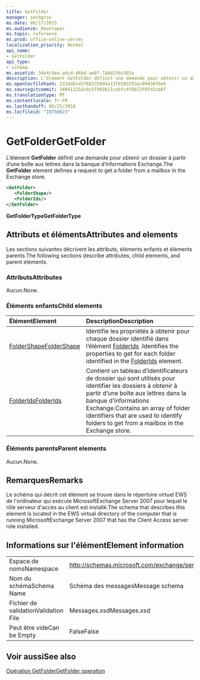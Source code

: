 ```yaml
---
title: GetFolder
manager: sethgros
ms.date: 09/17/2015
ms.audience: Developer
ms.topic: reference
ms.prod: office-online-server
localization_priority: Normal
api_name:
- GetFolder
api_type:
- schema
ms.assetid: 34e4c9ea-adcd-46bd-ae8f-7abb256c585a
description: L’élément GetFolder définit une demande pour obtenir un dossier à partir d’une boîte aux lettres dans la banque d’informations Exchange.
ms.openlocfilehash: 233da6ce57683350d4a13f6585593ac09438f0e6
ms.sourcegitcommit: 34041125dc8c5f993b21cebfc4f8b72f0fd2cb6f
ms.translationtype: MT
ms.contentlocale: fr-FR
ms.lasthandoff: 06/25/2018
ms.locfileid: "19756623"
---
```

# <a name="getfolder"></a><span data-ttu-id="4ac31-103">GetFolder</span><span class="sxs-lookup"><span data-stu-id="4ac31-103">GetFolder</span></span>

<span data-ttu-id="4ac31-104">L’élément **GetFolder** définit une demande pour obtenir un dossier à partir d’une boîte aux lettres dans la banque d’informations Exchange.</span><span class="sxs-lookup"><span data-stu-id="4ac31-104">The **GetFolder** element defines a request to get a folder from a mailbox in the Exchange store.</span></span> 
  
```xml
<GetFolder>
   <FolderShape/>
   <FolderIds/>
</GetFolder>
```

 <span data-ttu-id="4ac31-105">**GetFolderType**</span><span class="sxs-lookup"><span data-stu-id="4ac31-105">**GetFolderType**</span></span>
## <a name="attributes-and-elements"></a><span data-ttu-id="4ac31-106">Attributs et éléments</span><span class="sxs-lookup"><span data-stu-id="4ac31-106">Attributes and elements</span></span>

<span data-ttu-id="4ac31-107">Les sections suivantes décrivent les attributs, éléments enfants et éléments parents.</span><span class="sxs-lookup"><span data-stu-id="4ac31-107">The following sections describe attributes, child elements, and parent elements.</span></span>
  
### <a name="attributes"></a><span data-ttu-id="4ac31-108">Attributs</span><span class="sxs-lookup"><span data-stu-id="4ac31-108">Attributes</span></span>

<span data-ttu-id="4ac31-109">Aucun.</span><span class="sxs-lookup"><span data-stu-id="4ac31-109">None.</span></span>
  
### <a name="child-elements"></a><span data-ttu-id="4ac31-110">Éléments enfants</span><span class="sxs-lookup"><span data-stu-id="4ac31-110">Child elements</span></span>

|<span data-ttu-id="4ac31-111">**Élément**</span><span class="sxs-lookup"><span data-stu-id="4ac31-111">**Element**</span></span>|<span data-ttu-id="4ac31-112">**Description**</span><span class="sxs-lookup"><span data-stu-id="4ac31-112">**Description**</span></span>|
|:-----|:-----|
|[<span data-ttu-id="4ac31-113">FolderShape</span><span class="sxs-lookup"><span data-stu-id="4ac31-113">FolderShape</span></span>](foldershape.md) <br/> |<span data-ttu-id="4ac31-114">Identifie les propriétés à obtenir pour chaque dossier identifié dans l’élément [FolderIds](folderids.md) .</span><span class="sxs-lookup"><span data-stu-id="4ac31-114">Identifies the properties to get for each folder identified in the [FolderIds](folderids.md) element.</span></span>  <br/> |
|[<span data-ttu-id="4ac31-115">FolderIds</span><span class="sxs-lookup"><span data-stu-id="4ac31-115">FolderIds</span></span>](folderids.md) <br/> |<span data-ttu-id="4ac31-116">Contient un tableau d’identificateurs de dossier qui sont utilisés pour identifier les dossiers à obtenir à partir d’une boîte aux lettres dans la banque d’informations Exchange.</span><span class="sxs-lookup"><span data-stu-id="4ac31-116">Contains an array of folder identifiers that are used to identify folders to get from a mailbox in the Exchange store.</span></span>  <br/> |
   
### <a name="parent-elements"></a><span data-ttu-id="4ac31-117">Éléments parents</span><span class="sxs-lookup"><span data-stu-id="4ac31-117">Parent elements</span></span>

<span data-ttu-id="4ac31-118">Aucun.</span><span class="sxs-lookup"><span data-stu-id="4ac31-118">None.</span></span>
  
## <a name="remarks"></a><span data-ttu-id="4ac31-119">Remarques</span><span class="sxs-lookup"><span data-stu-id="4ac31-119">Remarks</span></span>

<span data-ttu-id="4ac31-120">Le schéma qui décrit cet élément se trouve dans le répertoire virtuel EWS de l'ordinateur qui exécute MicrosoftExchange Server 2007 pour lequel le rôle serveur d'accès au client est installé.</span><span class="sxs-lookup"><span data-stu-id="4ac31-120">The schema that describes this element is located in the EWS virtual directory of the computer that is running MicrosoftExchange Server 2007 that has the Client Access server role installed.</span></span>
  
## <a name="element-information"></a><span data-ttu-id="4ac31-121">Informations sur l'élément</span><span class="sxs-lookup"><span data-stu-id="4ac31-121">Element information</span></span>

|||
|:-----|:-----|
|<span data-ttu-id="4ac31-122">Espace de noms</span><span class="sxs-lookup"><span data-stu-id="4ac31-122">Namespace</span></span>  <br/> |http://schemas.microsoft.com/exchange/services/2006/messages  <br/> |
|<span data-ttu-id="4ac31-123">Nom du schéma</span><span class="sxs-lookup"><span data-stu-id="4ac31-123">Schema Name</span></span>  <br/> |<span data-ttu-id="4ac31-124">Schéma des messages</span><span class="sxs-lookup"><span data-stu-id="4ac31-124">Message schema</span></span>  <br/> |
|<span data-ttu-id="4ac31-125">Fichier de validation</span><span class="sxs-lookup"><span data-stu-id="4ac31-125">Validation File</span></span>  <br/> |<span data-ttu-id="4ac31-126">Messages.xsd</span><span class="sxs-lookup"><span data-stu-id="4ac31-126">Messages.xsd</span></span>  <br/> |
|<span data-ttu-id="4ac31-127">Peut être vide</span><span class="sxs-lookup"><span data-stu-id="4ac31-127">Can be Empty</span></span>  <br/> |<span data-ttu-id="4ac31-128">False</span><span class="sxs-lookup"><span data-stu-id="4ac31-128">False</span></span>  <br/> |
   
## <a name="see-also"></a><span data-ttu-id="4ac31-129">Voir aussi</span><span class="sxs-lookup"><span data-stu-id="4ac31-129">See also</span></span>



[<span data-ttu-id="4ac31-130">Opération GetFolder</span><span class="sxs-lookup"><span data-stu-id="4ac31-130">GetFolder operation</span></span>](getfolder-operation.md)

